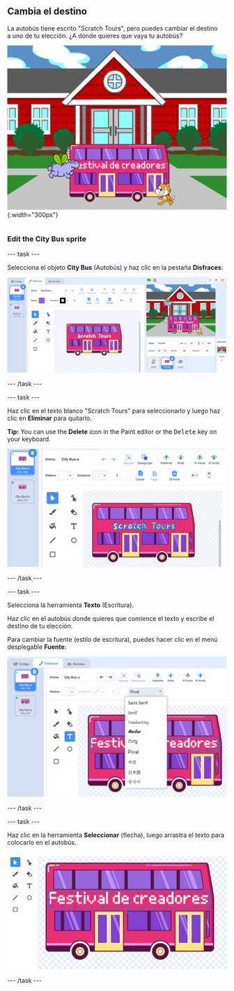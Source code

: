 ## Cambia el destino

<div style="display: flex; flex-wrap: wrap">
<div style="flex-basis: 200px; flex-grow: 1; margin-right: 15px;">
La autobús tiene escrito "Scratch Tours", pero puedes cambiar el destino a uno de tu elección. ¿A dónde quieres que vaya tu autobús?  
</div>
<div>

![El autobús con el texto "Festival de creadores".](Images/maker-bus.png){:width="300px"}

</div>
</div>

### Edit the City Bus sprite

--- task ---

Selecciona el objeto **City Bus** (Autobús) y haz clic en la pestaña **Disfraces**:

![El disfraz en el Editor de dibujo.](images/costumes-bus-sprite-highlighted.png)

--- /task ---

--- task ---

Haz clic en el texto blanco "Scratch Tours" para seleccionarlo y luego haz clic en **Eliminar** para quitarlo.

**Tip:** You can use the **Delete** icon in the Paint editor or the <kbd>Delete</kbd> key on your keyboard.

![The text on the Bus and the Delete icon highlighted.](images/bus-delete-text.png)

--- /task ---

--- task ---

Selecciona la herramienta **Texto** (Escritura).

Haz clic en el autobús donde quieres que comience el texto y escribe el destino de tu elección.

Para cambiar la fuente (estilo de escritura), puedes hacer clic en el menú desplegable **Fuente**:

![El menú 'Fuente' seleccionado en la parte superior central del Editor de dibujo.](images/bus-text-font.png)

--- /task ---

--- task ---

Haz clic en la herramienta **Seleccionar** (flecha), luego arrastra el texto para colocarlo en el autobús.

![The text on the Bus and the Select tool highlighted.](images/bus-destination-centered.png)

--- /task ---

